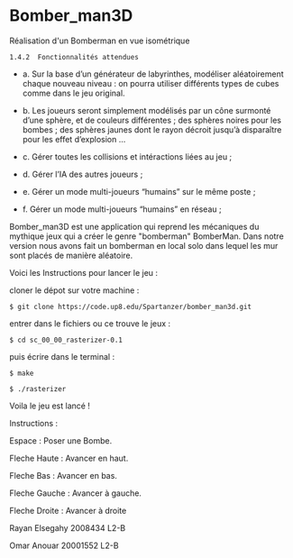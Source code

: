 # Bomber_man3D

Réalisation d'un Bomberman en vue isométrique

`1.4.2  Fonctionnalités attendues`


- a. Sur la base d’un générateur de labyrinthes, modéliser aléatoirement chaque nouveau niveau : 
on pourra utiliser différents types de cubes comme dans le jeu original.


- b. Les joueurs seront simplement modélisés par un cône surmonté d’une sphère, et de couleurs différentes ; des sphères noires pour les bombes ; des sphères jaunes dont le rayon décroit jusqu’à disparaître pour les effet d’explosion ...

- c. Gérer toutes les collisions et intéractions liées au jeu ;

- d. Gérer l’IA des autres joueurs ;

- e. Gérer un mode multi-joueurs “humains” sur le même poste ;

- f. Gérer un mode multi-joueurs “humains” en réseau ;


Bomber_man3D est une application qui reprend les mécaniques du mythique jeux qui a créer le genre "bomberman" BomberMan. Dans notre version nous avons fait un bomberman en local solo dans lequel les mur sont placés de manière aléatoire.


Voici les Instructions pour lancer le jeu :

cloner le dépot sur votre machine : 

`$ git clone https://code.up8.edu/Spartanzer/bomber_man3d.git`

entrer dans le fichiers ou ce trouve le jeux :

`$ cd sc_00_00_rasterizer-0.1`

puis écrire dans le terminal :

`$ make`

`$ ./rasterizer`

Voila le jeu est lancé !

Instructions :

Espace : Poser une Bombe.

Fleche Haute : Avancer en haut.

Fleche Bas : Avancer en bas.

Fleche Gauche : Avancer à gauche.

Fleche Droite : Avancer à droite

Rayan Elsegahy 2008434 L2-B

Omar Anouar 20001552 L2-B
